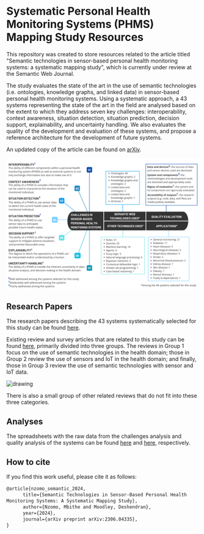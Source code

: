 # Systematic Personal Health Monitoring Systems (PHMS) Mapping Study Resources

This repository was created to store resources related to the article titled "Semantic technologies in sensor-based personal health monitoring systems: a systematic mapping study", which is currently under review at the Semantic Web Journal. 

The study evaluates the state of the art in the use of semantic technologies (i.e. ontologies, knowledge graphs, and linked data) in sensor-based personal health monitoring systems. Using a systematic approach, a 43 systems representing the state of the art in the field are analysed based on the extent to which they address seven key challenges: interoperability, context awareness, situation detection, situation prediction, decision support, explainability, and uncertainty handling. We also evaluates the quality of the development and evaluation of these systems, and propose a reference architecture for the development of future systems.

An updated copy of the article can be found on [arXiv](https://arxiv.org/abs/2306.04335).

![Map summarising the state of the art in the field.](https://github.com/mbithenzomo/semantic_phms_mapping_study/blob/main/images/map.png?raw=true)

## Research Papers
The research papers describing the 43 systems systematically selected for this study can be found [here](https://github.com/mbithenzomo/semantic_phms_mapping_study/tree/main/related_reviews).

Existing review and survey articles that are related to this study can be found [here](https://github.com/mbithenzomo/semantic_phms_mapping_study/tree/main/related_reviews), primarily divided into three groups. The reviews in Group 1 focus on the use of semantic technologies in the health domain; those in Group 2 review the use of sensors and IoT in the health domain; and finally, those in Group 3 review the use of semantic technologies with sensor and IoT data.

<img src="https://github.com/mbithenzomo/semantic_phms_mapping_study/blob/main/images/related_reviews.png?raw=true" alt="drawing" width="200"/>

There is also a small group of other related reviews that do not fit into these three categories.

## Analyses
The spreadsheets with the raw data from the challenges analysis and quality analysis of the systems can be found [here](https://docs.google.com/spreadsheets/d/1CBGaYS43Ky2i--eqxNIbfgHdinqupvAUs6V5bVXWGzI/edit?usp=sharing) and [here](https://docs.google.com/spreadsheets/d/1SVIbMidxDGlQFexG1fmJJUV94iNtarBRvyzxBxgPG6M/edit?usp=sharing), respectively.

## How to cite
If you find this work useful, please cite it as follows:
```
@article{nzomo_semantic_2024,
      title={Semantic Technologies in Sensor-Based Personal Health Monitoring Systems: A Systematic Mapping Study}, 
      author={Nzomo, Mbithe and Moodley, Deshendran},
      year={2024},
      journal={arXiv preprint arXiv:2306.04335},
}
```
